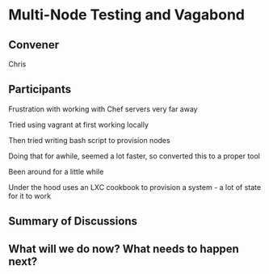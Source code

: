 Multi-Node Testing and Vagabond
===============================

## Convener

Chris

## Participants

Frustration with working with Chef servers very far away

Tried using vagrant at first working locally

Then tried writing bash script to provision nodes

Doing that for awhile, seemed a lot faster, so converted this to a proper tool

Been around for a little while

Under the hood uses an LXC cookbook to provision a system - a lot of state for it to work

## Summary of Discussions

## What will we do now?  What needs to happen next?

